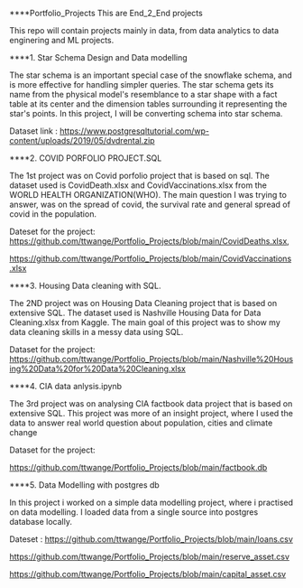 ****Portfolio_Projects
This are End_2_End projects

This repo will contain projects mainly in data, from data analytics to data enginering and ML projects.

****1. Star Schema Design and Data modelling 

The star schema is an important special case of the snowflake schema, and is more effective for handling simpler queries. The star schema gets its name from the physical model's resemblance to a star shape with a fact table at its center and the dimension tables surrounding it representing the star's points. In this project, I will be converting schema into star schema. 

Dataset link : https://www.postgresqltutorial.com/wp-content/uploads/2019/05/dvdrental.zip

****2. COVID PORFOLIO PROJECT.SQL

  The 1st project was on Covid porfolio project that is based on sql.
  The dataset used is CovidDeath.xlsx and CovidVaccinations.xlsx from the WORLD   HEALTH ORGANIZATION(WHO). The main question I was trying to answer, was on the spread of covid, the survival rate and general spread of covid in the population.
  
  Dateset for the project: 
  https://github.com/ttwange/Portfolio_Projects/blob/main/CovidDeaths.xlsx,
            
  https://github.com/ttwange/Portfolio_Projects/blob/main/CovidVaccinations.xlsx
  
****3. Housing Data cleaning with SQL.
 
  The 2ND project was on Housing Data Cleaning project that is based on extensive SQL. The dataset used is Nashville Housing Data for Data Cleaning.xlsx from Kaggle. The main goal of this project was to show my data cleaning skills in a messy data using SQL.
 
  Dataset for the project:
  https://github.com/ttwange/Portfolio_Projects/blob/main/Nashville%20Housing%20Data%20for%20Data%20Cleaning.xlsx
 
****4. CIA data anlysis.ipynb

  The 3rd project was on analysing CIA factbook data project that is based on extensive SQL. This project was more of an insight project, where I used the data to answer real world question about population, cities and climate change 

  Dataset for the project:
  
  https://github.com/ttwange/Portfolio_Projects/blob/main/factbook.db
  
****5. Data Modelling with postgres db
 
 In this project i worked on a simple data modelling project, where i practised on data modelling. I loaded data from a single source into postgres database locally.

Dateset :
https://github.com/ttwange/Portfolio_Projects/blob/main/loans.csv

https://github.com/ttwange/Portfolio_Projects/blob/main/reserve_asset.csv

https://github.com/ttwange/Portfolio_Projects/blob/main/capital_asset.csv



